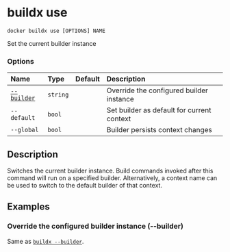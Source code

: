 # buildx use

```
docker buildx use [OPTIONS] NAME
```

<!---MARKER_GEN_START-->
Set the current builder instance

### Options

| Name                    | Type     | Default | Description                                |
|:------------------------|:---------|:--------|:-------------------------------------------|
| [`--builder`](#builder) | `string` |         | Override the configured builder instance   |
| `--default`             | `bool`   |         | Set builder as default for current context |
| `--global`              | `bool`   |         | Builder persists context changes           |


<!---MARKER_GEN_END-->

## Description

Switches the current builder instance. Build commands invoked after this command
will run on a specified builder. Alternatively, a context name can be used to
switch to the default builder of that context.

## Examples

### <a name="builder"></a> Override the configured builder instance (--builder)

Same as [`buildx --builder`](buildx.md#builder).
